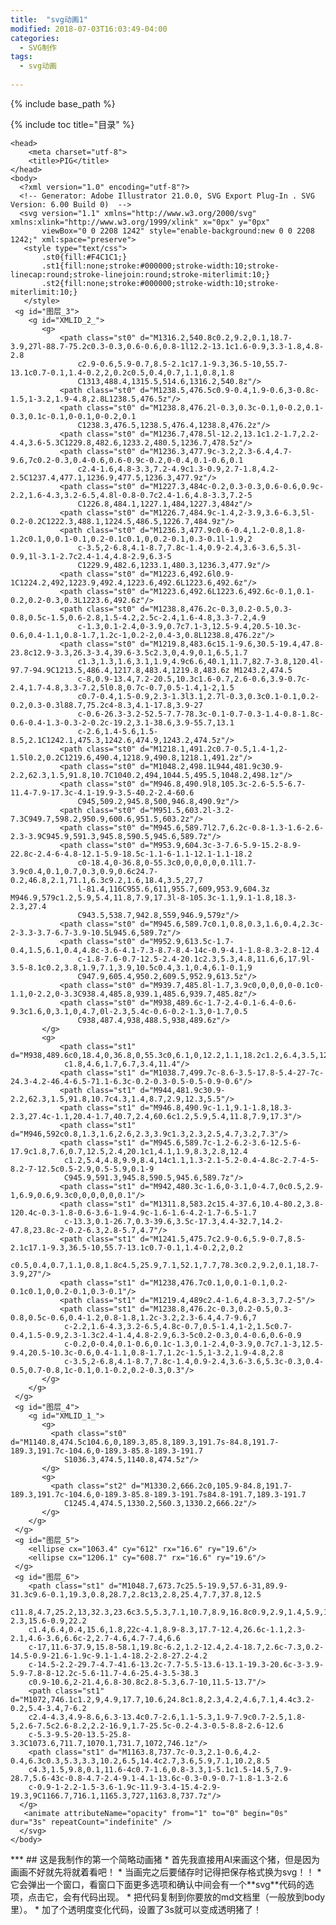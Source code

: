 ```yaml
---
title:  "svg动画1"
modified: 2018-07-03T16:03:49-04:00
categories: 
  - SVG制作
tags:
  - svg动画
  
---
```


{% include base_path %}

{% include toc title="目录" %}

<!DOCTYPE html>
    <head>
        <meta charset="utf-8">
        <title>PIG</title>
    </head>
    <body>
      <?xml version="1.0" encoding="utf-8"?>
      <!-- Generator: Adobe Illustrator 21.0.0, SVG Export Plug-In . SVG Version: 6.00 Build 0)  -->
      <svg version="1.1" xmlns="http://www.w3.org/2000/svg" xmlns:xlink="http://www.w3.org/1999/xlink" x="0px" y="0px"
	       viewBox="0 0 2208 1242" style="enable-background:new 0 0 2208 1242;" xml:space="preserve">
       <style type="text/css">
	       .st0{fill:#F4C1C1;}
	       .st1{fill:none;stroke:#000000;stroke-width:10;stroke-linecap:round;stroke-linejoin:round;stroke-miterlimit:10;}
	       .st2{fill:none;stroke:#000000;stroke-width:10;stroke-miterlimit:10;}
       </style>
     <g id="图层_3">
	    <g id="XMLID_2_">
		   <g>
			   <path class="st0" d="M1316.2,540.8c0.2,9.2,0.1,18.7-3.9,27l-88.7-75.2c0.3-0.3,0.6-0.6,0.8-1l12.2-13.1c1.6-0.9,3.3-1.8,4.8-2.8
				   c2.9-0.6,5.9-0.7,8.5-2.1c17.1-9.3,36.5-10,55.7-13.1c0.7-0.1,1.4-0.2,2,0.2c0.5,0.4,0.7,1.1,0.8,1.8
				   C1313,488.4,1315.5,514.6,1316.2,540.8z"/>
			   <path class="st0" d="M1238.5,476.5c0.9-0.4,1.9-0.6,3-0.8c-1.5,1-3.2,1.9-4.8,2.8L1238.5,476.5z"/>
			   <path class="st0" d="M1238.8,476.2l-0.3,0.3c-0.1,0-0.2,0.1-0.3,0.1c-0.1,0-0.1,0-0.2,0.1
				   C1238.3,476.5,1238.5,476.4,1238.8,476.2z"/>
			   <path class="st0" d="M1236.7,478.5l-12.2,13.1c1.2-1.7,2.2-4.4,3.6-5.3C1229.8,482.6,1233.2,480.5,1236.7,478.5z"/>
			   <path class="st0" d="M1236.3,477.9c-3.2,2.3-6.4,4.7-9.6,7c0.2-0.3,0.4-0.6,0.6-0.9c-0.2,0-0.4,0.1-0.6,0.1
				   c2.4-1.6,4.8-3.3,7.2-4.9c1.3-0.9,2.7-1.8,4.2-2.5C1237.4,477.1,1236.9,477.5,1236.3,477.9z"/>
			   <path class="st0" d="M1227.3,484c-0.2,0.3-0.3,0.6-0.6,0.9c-2.2,1.6-4.3,3.2-6.5,4.8l-0.8-0.7c2.4-1.6,4.8-3.3,7.2-5
				   C1226.8,484.1,1227.1,484,1227.3,484z"/>
			   <path class="st0" d="M1226.7,484.9c-1.4,2-3.9,3.6-6.3,5l-0.2-0.2C1222.3,488.1,1224.5,486.5,1226.7,484.9z"/>
			   <path class="st0" d="M1236.3,477.9c0.6-0.4,1.2-0.8,1.8-1.2c0.1,0,0.1-0.1,0.2-0.1c0.1,0,0.2-0.1,0.3-0.1l-1.9,2
				   c-3.5,2-6.8,4.1-8.7,7.8c-1.4,0.9-2.4,3.6-3.6,5.3l-0.9,1l-3.1-2.7c2.4-1.4,4.8-2.9,6.3-5
				   C1229.9,482.6,1233.1,480.3,1236.3,477.9z"/>
			   <path class="st0" d="M1223.6,492.6l0.9-1C1224.2,492,1223.9,492.4,1223.6,492.6L1223.6,492.6z"/>
			   <path class="st0" d="M1223.6,492.6L1223.6,492.6c-0.1,0.1-0.2,0.2-0.3,0.3L1223.6,492.6z"/>
			   <path class="st0" d="M1238.8,476.2c-0.3,0.2-0.5,0.3-0.8,0.5c-1.5,0.6-2.8,1.5-4.2,2.5c-2.4,1.6-4.8,3.3-7.2,4.9
				   c-1.3,0.1-2.4,0-3.9,0.7c7.1-3,12.5-9.4,20.5-10.3c-0.6,0.4-1.1,0.8-1.7,1.2c-1,0.2-2,0.4-3,0.8L1238.8,476.2z"/>
			   <path class="st0" d="M1219.8,483.6c15.1-9.6,30.5-19.4,47.8-23.8c12.9-3.3,26.3-3.4,39.6-3.5c2.3,0,4.9,0.1,6.5,1.7
				   c1.3,1.3,1.6,3.1,1.9,4.9c6.6,40.1,11.7,82.7-3.8,120.4l-97.7-94.9C1213.5,486.4,1217.8,483.4,1219.8,483.6z M1243.2,474.5
				   c-8,0.9-13.4,7.2-20.5,10.3c1.6-0.7,2.6-0.6,3.9-0.7c-2.4,1.7-4.8,3.3-7.2,5l0.8,0.7c-0.7,0.5-1.4,1-2,1.5
				   c0.7-0.4,1.5-0.9,2.3-1.3l3.1,2.7l-0.3,0.3c0.1-0.1,0.2-0.2,0.3-0.3l88.7,75.2c4-8.3,4.1-17.8,3.9-27
				   c-0.6-26.3-3.2-52.5-7.7-78.3c-0.1-0.7-0.3-1.4-0.8-1.8c-0.6-0.4-1.3-0.3-2-0.2c-19.2,3.1-38.6,3.9-55.7,13.1
				   c-2.6,1.4-5.6,1.5-8.5,2.1C1242.1,475.3,1242.6,474.9,1243.2,474.5z"/>
			   <path class="st0" d="M1218.1,491.2c0.7-0.5,1.4-1,2-1.5l0.2,0.2C1219.6,490.4,1218.9,490.8,1218.1,491.2z"/>
			   <path class="st0" d="M1048.2,498.1L944,481.9c30.9-2.2,62.3,1.5,91.8,10.7C1040.2,494,1044.5,495.5,1048.2,498.1z"/>
			   <path class="st0" d="M946.8,490.9l8,105.3c-2.6-5.5-6.7-11.4-7.9-17.3c-4.1-19.9-3.5-40.2-2.4-60.6
				   C945,509.2,945.8,500,946.8,490.9z"/>
			   <path class="st0" d="M951.5,603.2l-3.2-7.3C949.7,598.2,950.9,600.6,951.5,603.2z"/>
			   <path class="st0" d="M945.6,589.7l2.7,6.2c-0.8-1.3-1.6-2.6-2.3-3.9C945.9,591.3,945.8,590.5,945.6,589.7z"/>
			   <path class="st0" d="M953.9,604.3c-3-7.6-5.9-15.2-8.9-22.8c-2.4-6-4.8-12.1-5.9-18.5c-1.1-6-1.1-12.1-1.1-18.2
				   c0-18.4,0-36.8,0-55.3c0,0,0,0,0,0.1l1.7-3.9c0.4,0.1,0.7,0.3,0.9,0.6c24.7-0.2,46.8,2.1,71.1,6.3c9.2,1.6,18.4,3.5,27,7
				   l-81.4,116C955.6,611,955.7,609,953.9,604.3z M946.9,579c1.2,5.9,5.4,11.8,7.9,17.3l-8-105.3c-1.1,9.1-1.8,18.3-2.3,27.4
				   C943.5,538.7,942.8,559,946.9,579z"/>
			   <path class="st0" d="M945.6,589.7c0.1,0.8,0.3,1.6,0.4,2.3c-2-3.3-3.7-6.7-3.9-10.5L945.6,589.7z"/>
			   <path class="st0" d="M952.9,613.5c-1.7-0.4,1.5,6.1,0.4,4.8c-3.6-4.1-7.3-8.7-8.4-14c-0.9-4.1-1.8-8.3-2.8-12.4
				   c-1.8-7.6-0.7-12.5-2.4-20.1c2.3,5.3,4.8,11.6,6,17.9l-3.5-8.1c0.2,3.8,1.9,7.1,3.9,10.5c0.4,3.1,0.4,6.1-0.1,9
				   C947.9,605.4,950.2,609.5,952.9,613.5z"/>
			   <path class="st0" d="M939.7,485.8l-1.7,3.9c0,0,0,0,0-0.1c0-1.1,0-2.2,0-3.3C938.4,485.8,939.1,485.6,939.7,485.8z"/>
			   <path class="st0" d="M938,489.6c-1.7-2.4-0.1-6.4-0.6-9.3c1.6,0,3.1,0,4.7,0l-2.3,5.4c-0.6-0.2-1.3,0-1.7,0.5
				   C938,487.4,938,488.5,938,489.6z"/>
		   </g>
		   <g>
			   <path class="st1" d="M938,489.6c0,18.4,0,36.8,0,55.3c0,6.1,0,12.2,1.1,18.2c1.2,6.4,3.5,12.5,5.9,18.5c3,7.6,6,15.2,8.9,22.8
				c1.8,4.6,1.7,6.7,3.4,11.4"/>
			   <path class="st1" d="M1038.7,499.7c-8.6-3.5-17.8-5.4-27-7c-24.3-4.2-46.4-6.5-71.1-6.3c-0.2-0.3-0.5-0.5-0.9-0.6"/>
			   <path class="st1" d="M944,481.9c30.9-2.2,62.3,1.5,91.8,10.7c4.3,1.4,8.7,2.9,12.3,5.5"/>
			   <path class="st1" d="M946.8,490.9c-1.1,9.1-1.8,18.3-2.3,27.4c-1.1,20.4-1.7,40.7,2.4,60.6c1.2,5.9,5.4,11.8,7.9,17.3"/>
			   <path class="st1" d="M946,592c0.8,1.3,1.6,2.6,2.3,3.9c1.3,2.3,2.5,4.7,3.2,7.3"/>
			   <path class="st1" d="M945.6,589.7c-1.2-6.2-3.6-12.5-6-17.9c1.8,7.6,0.7,12.5,2.4,20.1c1,4.1,1.9,8.3,2.8,12.4
				c1.2,5.4,4.8,9.9,8.4,14c1.1,1.3-2.1-5.2-0.4-4.8c-2.7-4-5-8.2-7-12.5c0.5-2.9,0.5-5.9,0.1-9
				C945.9,591.3,945.8,590.5,945.6,589.7z"/>
			   <path class="st1" d="M942,480.3c-1.6,0-3.1,0-4.7,0c0.5,2.9-1,6.9,0.6,9.3c0,0,0,0,0,0.1"/>
			   <path class="st1" d="M1311.8,583.2c15.4-37.6,10.4-80.2,3.8-120.4c-0.3-1.8-0.6-3.6-1.9-4.9c-1.6-1.6-4.2-1.7-6.5-1.7
				c-13.3,0.1-26.7,0.3-39.6,3.5c-17.3,4.4-32.7,14.2-47.8,23.8c-2-0.2-6.3,2.8-5.7,4.7"/>
			   <path class="st1" d="M1241.5,475.7c2.9-0.6,5.9-0.7,8.5-2.1c17.1-9.3,36.5-10,55.7-13.1c0.7-0.1,1.4-0.2,2,0.2
				c0.5,0.4,0.7,1.1,0.8,1.8c4.5,25.9,7.1,52.1,7.7,78.3c0.2,9.2,0.1,18.7-3.9,27"/>
			   <path class="st1" d="M1238,476.7c0.1,0,0.1-0.1,0.2-0.1c0.1,0,0.2-0.1,0.3-0.1"/>
			   <path class="st1" d="M1219.4,489c2.4-1.6,4.8-3.3,7.2-5"/>
			   <path class="st1" d="M1238.8,476.2c-0.3,0.2-0.5,0.3-0.8,0.5c-0.6,0.4-1.2,0.8-1.8,1.2c-3.2,2.3-6.4,4.7-9.6,7
				c-2.2,1.6-4.3,3.2-6.5,4.8c-0.7,0.5-1.4,1-2,1.5c0.7-0.4,1.5-0.9,2.3-1.3c2.4-1.4,4.8-2.9,6.3-5c0.2-0.3,0.4-0.6,0.6-0.9
				c-0.2,0-0.4,0.1-0.6,0.1c-1.3,0.1-2.4,0-3.9,0.7c7.1-3,12.5-9.4,20.5-10.3c-0.6,0.4-1.1,0.8-1.7,1.2c-1.5,1-3.2,1.9-4.8,2.8
				c-3.5,2-6.8,4.1-8.7,7.8c-1.4,0.9-2.4,3.6-3.6,5.3c-0.3,0.4-0.5,0.7-0.8,1c-0.1,0.1-0.2,0.2-0.3,0.3"/>
		   </g>
	    </g>
     </g>
     <g id="图层_4">
	    <g id="XMLID_1_">
		   <g>
			 <path class="st0" d="M1140.8,474.5c104.6,0,189.3,85.8,189.3,191.7s-84.8,191.7-189.3,191.7c-104.6,0-189.3-85.8-189.3-191.7
				S1036.3,474.5,1140.8,474.5z"/>
		   </g>
		   <g>
			 <path class="st2" d="M1330.2,666.2c0,105.9-84.8,191.7-189.3,191.7c-104.6,0-189.3-85.8-189.3-191.7s84.8-191.7,189.3-191.7
				C1245.4,474.5,1330.2,560.3,1330.2,666.2z"/>
		   </g>
	    </g>
     </g>
     <g id="图层_5">
	    <ellipse cx="1063.4" cy="612" rx="16.6" ry="19.6"/>
	    <ellipse cx="1206.1" cy="608.7" rx="16.6" ry="19.6"/>
     </g>
     <g id="图层_6">
	    <path class="st1" d="M1048.7,673.7c25.5-19.9,57.6-31,89.9-31.3c9.6-0.1,19.3,0.8,28.7,2.8c13,2.8,25.4,7.7,37.8,12.5
		c11.8,4.7,25.2,13,32.3,23.6c3.5,5.3,7.1,10.7,8.9,16.8c0.9,2.9,1.4,5.9,1.8,8.9c1.1,6.7-2.3,15.6-0.9,22.2
		c1.4,6.4,0.4,15.6,1.8,22c-4.1,8.9-8.3,17.7-12.4,26.6c-1.1,2.3-2.1,4.6-3.6,6.6c-2,2.7-4.6,4.7-7.4,6.6
		c-17,11.6-37.9,15.8-58.1,19.8c-6.2,1.2-12.4,2.4-18.7,2.6c-7.3,0.2-14.5-0.9-21.6-1.9c-9.1-1.4-18.2-2.8-27.2-4.2
		c-14.5-2.2-29.7-4.7-41.6-13.2c-7.7-5.5-13.6-13.1-19.3-20.6c-3-3.9-5.9-7.8-8-12.2c-5.6-11.7-4.6-25.4-3.5-38.3
		c0.9-10.6,2-21.4,6.8-30.8c2.8-5.3,6.7-10,11.5-13.7"/>
	    <path class="st1" d="M1072,746.1c1.2,9,4.9,17.7,10.6,24.8c1.8,2.3,4.2,4.6,7.1,4.4c3.2-0.2,5.4-3.4,7-6.2
		c2.4-4.3,4.9-8.6,6.3-13.4c0.7-2.6,1.1-5.3,1.9-7.9c0.7-2.5,1.8-5,2.6-7.5c2.6-8.2,2.2-16.9,1.7-25.5c-0.2-4.3-0.5-8.8-2.6-12.6
		c-5.3-9.5-20-13.5-25.8-3.3C1073.6,711.7,1070.1,731.7,1072,746.1z"/>
	    <path class="st1" d="M1163.8,737.7c-0.3,2.1-0.6,4.2-0.4,6.3c0.3,5.3,3.3,10.2,6.5,14.4c2.7,3.6,5.9,7.1,10.2,8.5
		c4.3,1.5,9.8,0.1,11.6-4c0.7-1.6,0.8-3.3,1-5.1c1.5-14.5,7.9-28.7,5.6-43c-0.8-4.7-2.4-9.1-4.1-13.6c-0.3-0.9-0.7-1.8-1.3-2.6
		c-0.9-1-2.2-1.5-3.6-1.9c-11.9-3.4-15.4-2.9-19.3,9C1166.7,716.1,1165.3,727,1163.8,737.7z"/>
      </g>
       <animate attributeName="opacity" from="1" to="0" begin="0s" dur="3s" repeatCount="indefinite" /> 
      </svg>
    </body>
</html>
***
## 这是我制作的第一个简略动画猪
* 首先我直接用AI来画这个猪，但是因为画画不好就先将就着看吧！
* 当画完之后要储存时记得把保存格式换为svg！！
* 它会弹出一个窗口，看窗口下面更多选项和确认中间会有一个**svg**代码的选项，点击它，会有代码出现。
* 把代码复制到你要放的md文档里（一般放到body里）。
* 加了个透明度变化代码，设置了3s就可以变成透明猪了！
